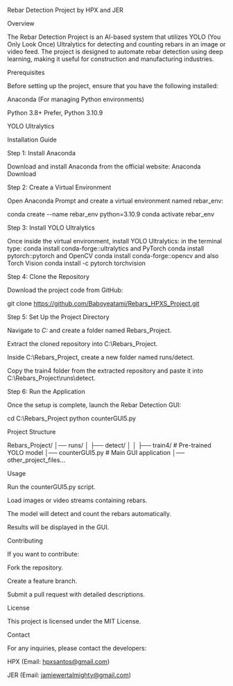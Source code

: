 Rebar Detection Project by HPX and JER

Overview

The Rebar Detection Project is an AI-based system that utilizes YOLO (You Only Look Once) Ultralytics for detecting and counting rebars in an image or video feed. The project is designed to automate rebar detection using deep learning, making it useful for construction and manufacturing industries.

Prerequisites

Before setting up the project, ensure that you have the following installed:

Anaconda (For managing Python environments)

Python 3.8+ Prefer, Python 3.10.9

YOLO Ultralytics

Installation Guide

Step 1: Install Anaconda

Download and install Anaconda from the official website: Anaconda Download

Step 2: Create a Virtual Environment

Open Anaconda Prompt and create a virtual environment named rebar_env:

conda create --name rebar_env python=3.10.9
conda activate rebar_env

Step 3: Install YOLO Ultralytics

Once inside the virtual environment, install YOLO Ultralytics:
in the terminal type:
conda install conda-forge::ultralytics
and PyTorch 
conda install pytorch::pytorch
and OpenCV
conda install conda-forge::opencv
and also Torch Vision 
conda install -c pytorch torchvision


Step 4: Clone the Repository

Download the project code from GitHub:

git clone https://github.com/Baboyeatami/Rebars_HPXS_Project.git

Step 5: Set Up the Project Directory

Navigate to *C:* and create a folder named Rebars_Project.

Extract the cloned repository into C:\Rebars_Project.

Inside C:\Rebars_Project, create a new folder named runs/detect.

Copy the train4 folder from the extracted repository and paste it into C:\Rebars_Project\runs\detect.

Step 6: Run the Application

Once the setup is complete, launch the Rebar Detection GUI:

cd C:\Rebars_Project
python counterGUI5.py

Project Structure

Rebars_Project/
│── runs/
│   ├── detect/
│   │   ├── train4/  # Pre-trained YOLO model
│── counterGUI5.py   # Main GUI application
│── other_project_files...

Usage

Run the counterGUI5.py script.

Load images or video streams containing rebars.

The model will detect and count the rebars automatically.

Results will be displayed in the GUI.

Contributing

If you want to contribute:

Fork the repository.

Create a feature branch.

Submit a pull request with detailed descriptions.

License

This project is licensed under the MIT License.

Contact

For any inquiries, please contact the developers:

HPX (Email: hpxsantos@gmail.com)

JER (Email: jamiewertalmighty@gmail.com)

